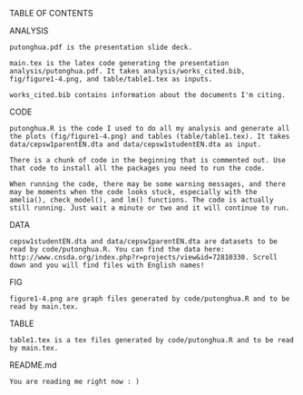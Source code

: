 TABLE OF CONTENTS

ANALYSIS

	putonghua.pdf is the presentation slide deck.

	main.tex is the latex code generating the presentation analysis/putonghua.pdf. It takes analysis/works_cited.bib, fig/figure1-4.png, and table/table1.tex as inputs.
	
	works_cited.bib contains information about the documents I'm citing.

CODE

	putonghua.R is the code I used to do all my analysis and generate all the plots (fig/figure1-4.png) and tables (table/table1.tex). It takes data/cepsw1parentEN.dta and data/cepsw1studentEN.dta as input.
	
	There is a chunk of code in the beginning that is commented out. Use that code to install all the packages you need to run the code.

	When running the code, there may be some warning messages, and there may be moments when the code looks stuck, especially with the amelia(), check_model(), and lm() functions. The code is actually still running. Just wait a minute or two and it will continue to run.
	
DATA

	cepsw1studentEN.dta and data/cepsw1parentEN.dta are datasets to be read by code/putonghua.R. You can find the data here: http://www.cnsda.org/index.php?r=projects/view&id=72810330. Scroll down and you will find files with English names!

FIG

	figure1-4.png are graph files generated by code/putonghua.R and to be read by main.tex.
TABLE
	
	table1.tex is a tex files generated by code/putonghua.R and to be read by main.tex.
		
README.md

	You are reading me right now : )
	


	



	